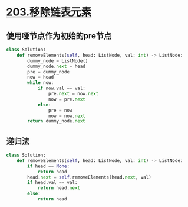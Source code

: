 # [203.移除链表元素](https://leetcode-cn.com/problems/remove-linked-list-elements/)

## 使用哑节点作为初始的pre节点

``` python
class Solution:
    def removeElements(self, head: ListNode, val: int) -> ListNode:
        dummy_node = ListNode()
        dummy_node.next = head
        pre = dummy_node
        now = head
        while now:
            if now.val == val:
                pre.next = now.next
                now = pre.next
            else:
                pre = now
                now = now.next
        return dummy_node.next
```
## 递归法
``` python
class Solution:
    def removeElements(self, head: ListNode, val: int) -> ListNode:
        if head == None:
            return head
        head.next = self.removeElements(head.next, val)
        if head.val == val:
            return head.next
        else:
            return head
```